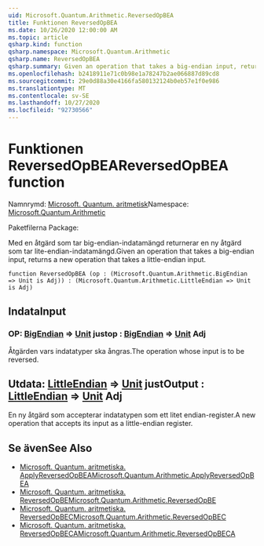 ```yaml
---
uid: Microsoft.Quantum.Arithmetic.ReversedOpBEA
title: Funktionen ReversedOpBEA
ms.date: 10/26/2020 12:00:00 AM
ms.topic: article
qsharp.kind: function
qsharp.namespace: Microsoft.Quantum.Arithmetic
qsharp.name: ReversedOpBEA
qsharp.summary: Given an operation that takes a big-endian input, returns a new operation that takes a little-endian input.
ms.openlocfilehash: b2418911e71c0b98e1a78247b2ae066887d89cd8
ms.sourcegitcommit: 29e0d88a30e4166fa580132124b0eb57e1f0e986
ms.translationtype: MT
ms.contentlocale: sv-SE
ms.lasthandoff: 10/27/2020
ms.locfileid: "92730566"
---
```

# <a name="reversedopbea-function"></a><span data-ttu-id="146c8-102">Funktionen ReversedOpBEA</span><span class="sxs-lookup"><span data-stu-id="146c8-102">ReversedOpBEA function</span></span>

<span data-ttu-id="146c8-103">Namnrymd: [Microsoft. Quantum. aritmetisk](xref:Microsoft.Quantum.Arithmetic)</span><span class="sxs-lookup"><span data-stu-id="146c8-103">Namespace: [Microsoft.Quantum.Arithmetic](xref:Microsoft.Quantum.Arithmetic)</span></span>

<span data-ttu-id="146c8-104">Paketfilerna [](https://nuget.org/packages/)</span><span class="sxs-lookup"><span data-stu-id="146c8-104">Package: [](https://nuget.org/packages/)</span></span>


<span data-ttu-id="146c8-105">Med en åtgärd som tar big-endian-indatamängd returnerar en ny åtgärd som tar lite-endian-indatamängd.</span><span class="sxs-lookup"><span data-stu-id="146c8-105">Given an operation that takes a big-endian input, returns a new operation that takes a little-endian input.</span></span>

```qsharp
function ReversedOpBEA (op : (Microsoft.Quantum.Arithmetic.BigEndian => Unit is Adj)) : (Microsoft.Quantum.Arithmetic.LittleEndian => Unit is Adj)
```


## <a name="input"></a><span data-ttu-id="146c8-106">Indata</span><span class="sxs-lookup"><span data-stu-id="146c8-106">Input</span></span>

### <a name="op--bigendian--unit-adj"></a><span data-ttu-id="146c8-107">OP: [BigEndian](xref:Microsoft.Quantum.Arithmetic.BigEndian) => [Unit](xref:microsoft.quantum.lang-ref.unit) just</span><span class="sxs-lookup"><span data-stu-id="146c8-107">op : [BigEndian](xref:Microsoft.Quantum.Arithmetic.BigEndian) => [Unit](xref:microsoft.quantum.lang-ref.unit) Adj</span></span>

<span data-ttu-id="146c8-108">Åtgärden vars indatatyper ska ångras.</span><span class="sxs-lookup"><span data-stu-id="146c8-108">The operation whose input is to be reversed.</span></span>



## <a name="output--littleendian--unit-adj"></a><span data-ttu-id="146c8-109">Utdata: [LittleEndian](xref:Microsoft.Quantum.Arithmetic.LittleEndian) => [Unit](xref:microsoft.quantum.lang-ref.unit) just</span><span class="sxs-lookup"><span data-stu-id="146c8-109">Output : [LittleEndian](xref:Microsoft.Quantum.Arithmetic.LittleEndian) => [Unit](xref:microsoft.quantum.lang-ref.unit) Adj</span></span>

<span data-ttu-id="146c8-110">En ny åtgärd som accepterar indatatypen som ett litet endian-register.</span><span class="sxs-lookup"><span data-stu-id="146c8-110">A new operation that accepts its input as a little-endian register.</span></span>

## <a name="see-also"></a><span data-ttu-id="146c8-111">Se även</span><span class="sxs-lookup"><span data-stu-id="146c8-111">See Also</span></span>

- [<span data-ttu-id="146c8-112">Microsoft. Quantum. aritmetiska. ApplyReversedOpBEA</span><span class="sxs-lookup"><span data-stu-id="146c8-112">Microsoft.Quantum.Arithmetic.ApplyReversedOpBEA</span></span>](xref:Microsoft.Quantum.Arithmetic.ApplyReversedOpBEA)
- [<span data-ttu-id="146c8-113">Microsoft. Quantum. aritmetiska. ReversedOpBE</span><span class="sxs-lookup"><span data-stu-id="146c8-113">Microsoft.Quantum.Arithmetic.ReversedOpBE</span></span>](xref:Microsoft.Quantum.Arithmetic.ReversedOpBE)
- [<span data-ttu-id="146c8-114">Microsoft. Quantum. aritmetiska. ReversedOpBEC</span><span class="sxs-lookup"><span data-stu-id="146c8-114">Microsoft.Quantum.Arithmetic.ReversedOpBEC</span></span>](xref:Microsoft.Quantum.Arithmetic.ReversedOpBEC)
- [<span data-ttu-id="146c8-115">Microsoft. Quantum. aritmetiska. ReversedOpBECA</span><span class="sxs-lookup"><span data-stu-id="146c8-115">Microsoft.Quantum.Arithmetic.ReversedOpBECA</span></span>](xref:Microsoft.Quantum.Arithmetic.ReversedOpBECA)